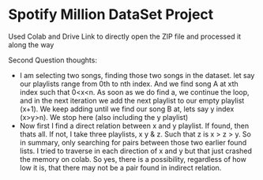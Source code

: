 # Spotify Million DataSet Project

Used Colab and Drive Link to directly open the ZIP file and processed it along the way

Second Question thoughts:
- I am selecting two songs, finding those two songs in the dataset. let say our playlists range from 0th to nth index. And we find song A at xth index such that 0<x<n. As soon as we do find a, we continue the loop, and in the next iteration we add the next playlist to our empty playlist (x+1). We keep adding until we find our song B at, lets say y index (x>y>n). We stop here (also including the y playlist)
- Now first I find a direct relation between x and y playlist. If found, then thats all. If not, I take three playlists, x y & z. Such that z is x > z > y. So in summary, only searching for pairs between those two earlier found lists. I tried to traverse in each direction of x and y but that just crashed the memory on colab. So yes, there is a possibility, regardless of how low it is, that there may not be a pair found in indirect relation.